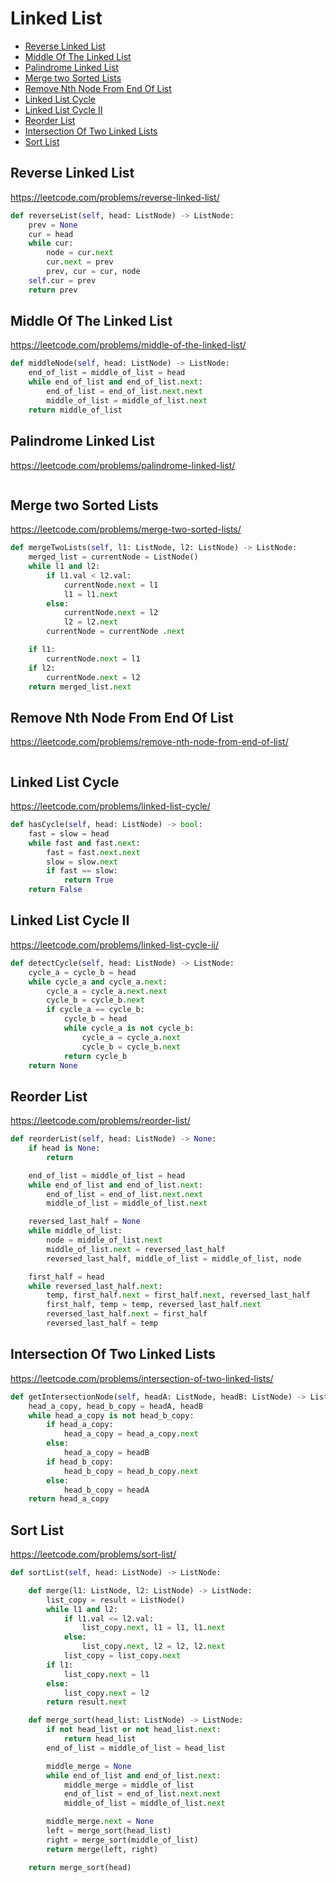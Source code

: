 # Linked List

+ [Reverse Linked List](#reverse-linked-list)
+ [Middle Of The Linked List](#middle-of-the-linked-list)
+ [Palindrome Linked List](#palindrome-linked-list)
+ [Merge two Sorted Lists](#merge-two-sorted-lists)
+ [Remove Nth Node From End Of List](#remove-nth-node-from-end-of-list)
+ [Linked List Cycle](#linked-list-cycle)
+ [Linked List Cycle II](#linked-list-cycle-ii)
+ [Reorder List](#reorder-list)
+ [Intersection Of Two Linked Lists](#intersection-of-two-linked-lists)
+ [Sort List](#sort-list)

## Reverse Linked List

https://leetcode.com/problems/reverse-linked-list/

```python
def reverseList(self, head: ListNode) -> ListNode:
    prev = None
    cur = head
    while cur:
        node = cur.next
        cur.next = prev
        prev, cur = cur, node
    self.cur = prev
    return prev

```

## Middle Of The Linked List

https://leetcode.com/problems/middle-of-the-linked-list/

```python
def middleNode(self, head: ListNode) -> ListNode:
    end_of_list = middle_of_list = head
    while end_of_list and end_of_list.next:
        end_of_list = end_of_list.next.next
        middle_of_list = middle_of_list.next
    return middle_of_list

```

## Palindrome Linked List

https://leetcode.com/problems/palindrome-linked-list/

```python

```

## Merge two Sorted Lists

https://leetcode.com/problems/merge-two-sorted-lists/

```python
def mergeTwoLists(self, l1: ListNode, l2: ListNode) -> ListNode:
    merged_list = currentNode = ListNode()
    while l1 and l2:
        if l1.val < l2.val:
            currentNode.next = l1
            l1 = l1.next
        else:
            currentNode.next = l2
            l2 = l2.next
        currentNode = currentNode .next

    if l1:
        currentNode.next = l1
    if l2:
        currentNode.next = l2
    return merged_list.next

```

## Remove Nth Node From End Of List

https://leetcode.com/problems/remove-nth-node-from-end-of-list/

```python

```

## Linked List Cycle

https://leetcode.com/problems/linked-list-cycle/

```python
def hasCycle(self, head: ListNode) -> bool:
    fast = slow = head
    while fast and fast.next:
        fast = fast.next.next
        slow = slow.next
        if fast == slow:
            return True
    return False

```

## Linked List Cycle II

https://leetcode.com/problems/linked-list-cycle-ii/

```python
def detectCycle(self, head: ListNode) -> ListNode:
    cycle_a = cycle_b = head
    while cycle_a and cycle_a.next:
        cycle_a = cycle_a.next.next
        cycle_b = cycle_b.next
        if cycle_a == cycle_b:
            cycle_b = head
            while cycle_a is not cycle_b:
                cycle_a = cycle_a.next
                cycle_b = cycle_b.next
            return cycle_b
    return None

```

## Reorder List

https://leetcode.com/problems/reorder-list/

```python
def reorderList(self, head: ListNode) -> None:
    if head is None:
        return

    end_of_list = middle_of_list = head
    while end_of_list and end_of_list.next:
        end_of_list = end_of_list.next.next
        middle_of_list = middle_of_list.next

    reversed_last_half = None
    while middle_of_list:
        node = middle_of_list.next
        middle_of_list.next = reversed_last_half
        reversed_last_half, middle_of_list = middle_of_list, node

    first_half = head
    while reversed_last_half.next:
        temp, first_half.next = first_half.next, reversed_last_half
        first_half, temp = temp, reversed_last_half.next
        reversed_last_half.next = first_half
        reversed_last_half = temp

```

## Intersection Of Two Linked Lists

https://leetcode.com/problems/intersection-of-two-linked-lists/

```python
def getIntersectionNode(self, headA: ListNode, headB: ListNode) -> ListNode:
    head_a_copy, head_b_copy = headA, headB
    while head_a_copy is not head_b_copy:
        if head_a_copy:
            head_a_copy = head_a_copy.next
        else:
            head_a_copy = headB
        if head_b_copy:
            head_b_copy = head_b_copy.next
        else:
            head_b_copy = headA
    return head_a_copy

```

## Sort List

https://leetcode.com/problems/sort-list/

```python
def sortList(self, head: ListNode) -> ListNode:

    def merge(l1: ListNode, l2: ListNode) -> ListNode:
        list_copy = result = ListNode()
        while l1 and l2:
            if l1.val <= l2.val:
                list_copy.next, l1 = l1, l1.next
            else:
                list_copy.next, l2 = l2, l2.next
            list_copy = list_copy.next
        if l1:
            list_copy.next = l1
        else:
            list_copy.next = l2
        return result.next

    def merge_sort(head_list: ListNode) -> ListNode:
        if not head_list or not head_list.next:
            return head_list
        end_of_list = middle_of_list = head_list

        middle_merge = None
        while end_of_list and end_of_list.next:
            middle_merge = middle_of_list
            end_of_list = end_of_list.next.next
            middle_of_list = middle_of_list.next

        middle_merge.next = None
        left = merge_sort(head_list)
        right = merge_sort(middle_of_list)
        return merge(left, right)

    return merge_sort(head)

```
